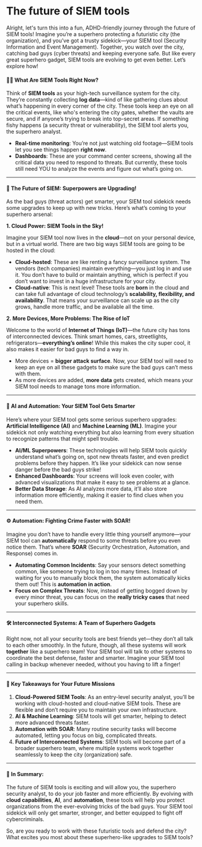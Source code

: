 # The future of SIEM tools

Alright, let's turn this into a fun, ADHD-friendly journey through the future of SIEM tools! Imagine you’re a superhero protecting a futuristic city (the organization), and you’ve got a trusty sidekick—your SIEM tool (Security Information and Event Management). Together, you watch over the city, catching bad guys (cyber threats) and keeping everyone safe. But like every great superhero gadget, SIEM tools are evolving to get even better. Let’s explore how!

#### 🕵️‍♂️ **What Are SIEM Tools Right Now?**

Think of **SIEM tools** as your high-tech surveillance system for the city. They’re constantly collecting **log data**—kind of like gathering clues about what’s happening in every corner of the city. These tools keep an eye on all the critical events, like who's entering the city gates, whether the vaults are secure, and if anyone’s trying to break into top-secret areas. If something fishy happens (a security threat or vulnerability), the SIEM tool alerts you, the superhero analyst.

* **Real-time monitoring**: You’re not just watching old footage—SIEM tools let you see things happen **right now**.
* **Dashboards**: These are your command center screens, showing all the critical data you need to respond to threats. But currently, these tools still need YOU to analyze the events and figure out what’s going on.

***

#### 🚀 **The Future of SIEM: Superpowers are Upgrading!**

As the bad guys (threat actors) get smarter, your SIEM tool sidekick needs some upgrades to keep up with new tricks. Here’s what’s coming to your superhero arsenal:

**1. Cloud Power: SIEM Tools in the Sky!**

Imagine your SIEM tool now lives in the **cloud**—not on your personal device, but in a virtual world. There are two big ways SIEM tools are going to be hosted in the cloud:

* **Cloud-hosted**: These are like renting a fancy surveillance system. The vendors (tech companies) maintain everything—you just log in and use it. You don’t have to build or maintain anything, which is perfect if you don’t want to invest in a huge infrastructure for your city.
* **Cloud-native**: This is next level! These tools are **born** in the cloud and can take full advantage of cloud technology’s **scalability, flexibility, and availability**. That means your surveillance can scale up as the city grows, handle more traffic, and be available all the time.

**2. More Devices, More Problems: The Rise of IoT**

Welcome to the world of **Internet of Things (IoT)**—the future city has tons of interconnected devices. Think smart homes, cars, streetlights, refrigerators—**everything’s online**! While this makes the city super cool, it also makes it easier for bad guys to find a way in.

* More devices = **bigger attack surface**. Now, your SIEM tool will need to keep an eye on all these gadgets to make sure the bad guys can’t mess with them.
* As more devices are added, **more data** gets created, which means your SIEM tool needs to manage tons more information.

***

#### 🤖 **AI and Automation: Your SIEM Tool Gets Smarter**

Here’s where your SIEM tool gets some serious superhero upgrades: **Artificial Intelligence (AI)** and **Machine Learning (ML)**. Imagine your sidekick not only watching everything but also learning from every situation to recognize patterns that might spell trouble.

* **AI/ML Superpowers**: These technologies will help SIEM tools quickly understand what’s going on, spot new threats faster, and even predict problems before they happen. It’s like your sidekick can now sense danger before the bad guys strike!
* **Enhanced Dashboards**: Your screens will look even cooler, with advanced visualizations that make it easy to see problems at a glance.
* **Better Data Storage**: As AI analyzes more data, it’ll also store information more efficiently, making it easier to find clues when you need them.

***

#### ⚙️ **Automation: Fighting Crime Faster with SOAR!**

Imagine you don’t have to handle every little thing yourself anymore—your SIEM tool can **automatically** respond to some threats before you even notice them. That’s where **SOAR** (Security Orchestration, Automation, and Response) comes in.

* **Automating Common Incidents**: Say your sensors detect something common, like someone trying to log in too many times. Instead of waiting for you to manually block them, the system automatically kicks them out! This is **automation in action**.
* **Focus on Complex Threats**: Now, instead of getting bogged down by every minor threat, you can focus on the **really tricky cases** that need your superhero skills.

***

#### 🛠️ **Interconnected Systems: A Team of Superhero Gadgets**

Right now, not all your security tools are best friends yet—they don’t all talk to each other smoothly. In the future, though, all these systems will work **together** like a superhero team! Your SIEM tool will talk to other systems to coordinate the best defense, faster and smarter. Imagine your SIEM tool calling in backup whenever needed, without you having to lift a finger!

***

#### 📅 **Key Takeaways for Your Future Missions**

1. **Cloud-Powered SIEM Tools**: As an entry-level security analyst, you’ll be working with cloud-hosted and cloud-native SIEM tools. These are flexible and don’t require you to maintain your own infrastructure.
2. **AI & Machine Learning**: SIEM tools will get smarter, helping to detect more advanced threats faster.
3. **Automation with SOAR**: Many routine security tasks will become automated, letting you focus on big, complicated threats.
4. **Future of Interconnected Systems**: SIEM tools will become part of a broader superhero team, where multiple systems work together seamlessly to keep the city (organization) safe.

***

#### 🚨 **In Summary:**

The future of SIEM tools is exciting and will allow you, the superhero security analyst, to do your job faster and more efficiently. By evolving with **cloud capabilities**, **AI**, and **automation**, these tools will help you protect organizations from the ever-evolving tricks of the bad guys. Your SIEM tool sidekick will only get smarter, stronger, and better equipped to fight off cybercriminals.

So, are you ready to work with these futuristic tools and defend the city? What excites you most about these superhero-like upgrades to SIEM tools?
